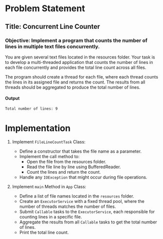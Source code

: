 # Problem Statement

## Title: Concurrent Line Counter

### Objective: Implement a program that counts the number of lines in multiple text files concurrently.

You are given several text files located in the resources folder. Your task is to develop a multi-threaded application that counts the number of lines in each file concurrently and provides the total line count across all files.

The program should create a thread for each file, where each thread counts the lines in its assigned file and returns the count. The results from all threads should be aggregated to produce the total number of lines.

#### Output

```bash
Total number of lines: 9
```

# Implementation

1. Implement `FileLineCountTask` Class:

   - Define a constructor that takes the file name as a parameter.
   - Implement the call method to:
     - Open the file from the resources folder.
     - Read the file line by line using BufferedReader.
     - Count the lines and return the count.
   - Handle any `IOException` that might occur during file operations.
2. Implement `main` Method in `App` Class:

   - Define a list of file names located in the `resources` folder.
   - Create an `ExecutorService` with a fixed thread pool, where the number of threads matches the number of files.
   - Submit `Callable` tasks to the `ExecutorService`, each responsible for counting lines in a specific file.
   - Aggregate the results from all `Callable` tasks to get the total number of lines.
   - Print the total line count.

